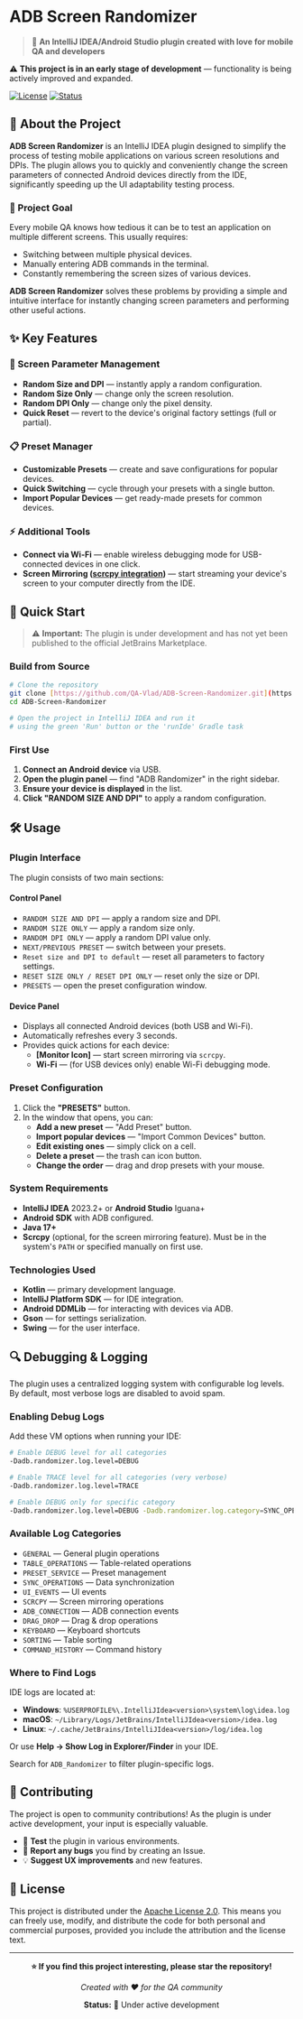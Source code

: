 # ADB Screen Randomizer

> 🔧 **An IntelliJ IDEA/Android Studio plugin created with love for mobile QA and developers**

⚠️ **This project is in an early stage of development** — functionality is being actively improved and expanded.

[![License](https://img.shields.io/badge/License-Apache%202.0-blue.svg)](LICENSE)
[![Status](https://img.shields.io/badge/Status-In%20Development-red.svg)]()

## 📱 About the Project

**ADB Screen Randomizer** is an IntelliJ IDEA plugin designed to simplify the process of testing mobile applications on various screen resolutions and DPIs. The plugin allows you to quickly and conveniently change the screen parameters of connected Android devices directly from the IDE, significantly speeding up the UI adaptability testing process.

### 🎯 Project Goal

Every mobile QA knows how tedious it can be to test an application on multiple different screens. This usually requires:
- Switching between multiple physical devices.
- Manually entering ADB commands in the terminal.
- Constantly remembering the screen sizes of various devices.

**ADB Screen Randomizer** solves these problems by providing a simple and intuitive interface for instantly changing screen parameters and performing other useful actions.

## ✨ Key Features

### 🎲 Screen Parameter Management
- **Random Size and DPI** — instantly apply a random configuration.
- **Random Size Only** — change only the screen resolution.
- **Random DPI Only** — change only the pixel density.
- **Quick Reset** — revert to the device's original factory settings (full or partial).

### 📋 Preset Manager
- **Customizable Presets** — create and save configurations for popular devices.
- **Quick Switching** — cycle through your presets with a single button.
- **Import Popular Devices** — get ready-made presets for common devices.

### ⚡ Additional Tools
- **Connect via Wi-Fi** — enable wireless debugging mode for USB-connected devices in one click.
- **Screen Mirroring ([scrcpy integration](https://github.com/Genymobile/scrcpy))** — start streaming your device's screen to your computer directly from the IDE.

## 🚀 Quick Start

> ⚠️ **Important:** The plugin is under development and has not yet been published to the official JetBrains Marketplace.

### Build from Source

```bash
# Clone the repository
git clone [https://github.com/QA-Vlad/ADB-Screen-Randomizer.git](https://github.com/QA-Vlad/ADB-Screen-Randomizer.git)
cd ADB-Screen-Randomizer

# Open the project in IntelliJ IDEA and run it
# using the green 'Run' button or the 'runIde' Gradle task
```

### First Use

1. **Connect an Android device** via USB.
2. **Open the plugin panel** — find "ADB Randomizer" in the right sidebar.
3. **Ensure your device is displayed** in the list.
4. **Click "RANDOM SIZE AND DPI"** to apply a random configuration.

## 🛠️ Usage

### Plugin Interface

The plugin consists of two main sections:

#### Control Panel
- `RANDOM SIZE AND DPI` — apply a random size and DPI.
- `RANDOM SIZE ONLY` — apply a random size only.
- `RANDOM DPI ONLY` — apply a random DPI value only.
- `NEXT/PREVIOUS PRESET` — switch between your presets.
- `Reset size and DPI to default` — reset all parameters to factory settings.
- `RESET SIZE ONLY / RESET DPI ONLY` — reset only the size or DPI.
- `PRESETS` — open the preset configuration window.

#### Device Panel
- Displays all connected Android devices (both USB and Wi-Fi).
- Automatically refreshes every 3 seconds.
- Provides quick actions for each device:
    - **[Monitor Icon]** — start screen mirroring via `scrcpy`.
    - **Wi-Fi** — (for USB devices only) enable Wi-Fi debugging mode.

### Preset Configuration

1. Click the **"PRESETS"** button.
2. In the window that opens, you can:
   - **Add a new preset** — "Add Preset" button.
   - **Import popular devices** — "Import Common Devices" button.
   - **Edit existing ones** — simply click on a cell.
   - **Delete a preset** — the trash can icon button.
   - **Change the order** — drag and drop presets with your mouse.

### System Requirements
- **IntelliJ IDEA** 2023.2+ or **Android Studio** Iguana+
- **Android SDK** with ADB configured.
- **Java 17+**
- **Scrcpy** (optional, for the screen mirroring feature). Must be in the system's `PATH` or specified manually on first use.

### Technologies Used
- **Kotlin** — primary development language.
- **IntelliJ Platform SDK** — for IDE integration.
- **Android DDMLib** — for interacting with devices via ADB.
- **Gson** — for settings serialization.
- **Swing** — for the user interface.

## 🔍 Debugging & Logging

The plugin uses a centralized logging system with configurable log levels. By default, most verbose logs are disabled to avoid spam.

### Enabling Debug Logs

Add these VM options when running your IDE:

```bash
# Enable DEBUG level for all categories
-Dadb.randomizer.log.level=DEBUG

# Enable TRACE level for all categories (very verbose)
-Dadb.randomizer.log.level=TRACE

# Enable DEBUG only for specific category
-Dadb.randomizer.log.level=DEBUG -Dadb.randomizer.log.category=SYNC_OPERATIONS
```

### Available Log Categories

- `GENERAL` — General plugin operations
- `TABLE_OPERATIONS` — Table-related operations
- `PRESET_SERVICE` — Preset management
- `SYNC_OPERATIONS` — Data synchronization
- `UI_EVENTS` — UI events
- `SCRCPY` — Screen mirroring operations
- `ADB_CONNECTION` — ADB connection events
- `DRAG_DROP` — Drag & drop operations
- `KEYBOARD` — Keyboard shortcuts
- `SORTING` — Table sorting
- `COMMAND_HISTORY` — Command history

### Where to Find Logs

IDE logs are located at:
- **Windows**: `%USERPROFILE%\.IntelliJIdea<version>\system\log\idea.log`
- **macOS**: `~/Library/Logs/JetBrains/IntelliJIdea<version>/idea.log`
- **Linux**: `~/.cache/JetBrains/IntelliJIdea<version>/log/idea.log`

Or use **Help → Show Log in Explorer/Finder** in your IDE.

Search for `ADB_Randomizer` to filter plugin-specific logs.

## 🤝 Contributing

The project is open to community contributions! As the plugin is under active development, your input is especially valuable.

- 🧪 **Test** the plugin in various environments.
- 📝 **Report any bugs** you find by creating an Issue.
- 💡 **Suggest UX improvements** and new features.

## 📝 License

This project is distributed under the [Apache License 2.0](LICENSE). This means you can freely use, modify, and distribute the code for both personal and commercial purposes, provided you include the attribution and the license text.

---

<div style="text-align: center;">

**⭐ If you find this project interesting, please star the repository!**

*Created with ❤️ for the QA community*

**Status:** 🚧 Under active development

</div>
